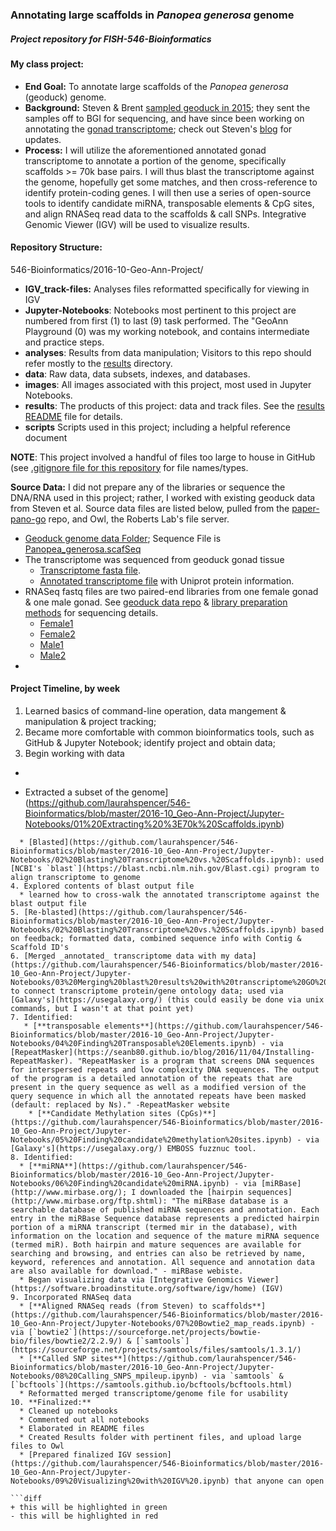 ### Annotating large scaffolds in _Panopea generosa_ genome
##### Project repository for FISH-546-Bioinformatics

#### My class project:
* **End Goal:** To annotate large scaffolds of the _Panopea generosa_ (geoduck) genome.  
* **Background:** Steven & Brent [sampled geoduck in 2015](http://onsnetwork.org/halfshell/2015/08/11/big-day-big-clam/); they sent the samples off to BGI for sequencing, and have since been working on annotating the [gonad transcriptome](http://onsnetwork.org/halfshell/2015/07/09/first-look-at-geoduck-transcriptome/); check out Steven's [blog](http://onsnetwork.org/halfshell/category/panopea-generosa/) for updates.  
* **Process:** I will utilize the aforementioned annotated gonad transcriptome to annotate a portion of the genome, specifically scaffolds >= 70k base pairs. I will thus blast the transcriptome against the genome, hopefully get some matches, and then cross-reference to identify protein-coding genes. I will then use a series of open-source tools to identify candidate miRNA, transposable elements & CpG sites, and align RNASeq read data to the scaffolds & call SNPs. Integrative Genomic Viewer (IGV) will be used to visualize results.

#### Repository Structure:
546-Bioinformatics/2016-10-Geo-Ann-Project/  
  * **IGV_track-files:** Analyses files reformatted specifically for viewing in IGV  
  * **Jupyter-Notebooks**: Notebooks most pertinent to this project are numbered from first (1) to last (9) task performed. The "GeoAnn Playground (0) was my working notebook, and contains intermediate and practice steps.  
  * **analyses**: Results from data manipulation; Visitors to this repo should refer mostly to the [results](x) directory.  
  * **data**: Raw data, data subsets, indexes, and databases.  
  * **images**: All images associated with this project, most used in Jupyter Notebooks.   
  * **results**: The products of this project: data and track files. See the [results README]() file for details.  
  * **scripts** Scripts used in this project; including a helpful reference document  
  
**NOTE**: This project involved a handful of files too large to house in GitHub (see [.gitignore file for this repository](x) for file names/types. 

**Source Data:** I did not prepare any of the libraries or sequence the DNA/RNA used in this project; rather, I worked with existing geoduck data from Steven et al. Source data files are listed below, pulled from the [paper-pano-go](https://github.com/sr320/paper-pano-go) repo, and Owl, the Roberts Lab's file server. 
  * [Geoduck genome data Folder](http://owl.fish.washington.edu/P_generosa_genome_assemblies_BGI/20160512/); Sequence File is [Panopea_generosa.scafSeq](http://owl.fish.washington.edu/P_generosa_genome_assemblies_BGI/20160512/Panopea_generosa.scafSeq)
  * The transcriptome was sequenced from geoduck gonad tissue
    - [Transcriptome fasta file](https://github.com/sr320/paper-pano-go/raw/master/data-results/Geoduck-transcriptome-v3.fa.zip).
    - [Annotated transcriptome file](https://github.com/sr320/paper-pano-go/blob/master/data-results/Geoduck-transcriptome-v3.fa.zip) with Uniprot protein information. 
  * RNASeq fastq files are two paired-end libraries from one female gonad & one male gonad. See [geoduck data repo](https://github.com/sr320/paper-pano-go/wiki/Quality-trim-output#female) & [library preparation methods](https://github.com/sr320/paper-pano-go/blob/master/manuscript/methods/00-rna-seq-libraries.md) for sequencing details. 
    - [Female1](http://owl.fish.washington.edu/halfshell/bu-data-genomic/tentacle/Geoduck_v3/Geo_Pool_F_GGCTAC_L006_R2_001_val_1.fq)
    - [Female2](http://owl.fish.washington.edu/halfshell/bu-data-genomic/tentacle/Geoduck_v3/Geo_Pool_F_GGCTAC_L006_R1_001_val_2.fq)
    - [Male1](http://owl.fish.washington.edu/halfshell/bu-data-genomic/tentacle/Geoduck_v3/Geo_Pool_M_CTTGTA_L006_R2_001_val_1.fq)
    - [Male2](http://owl.fish.washington.edu/halfshell/bu-data-genomic/tentacle/Geoduck_v3/Geo_Pool_M_CTTGTA_L006_R1_001_val_2.fq)
  * 
   
#### Project Timeline, by week #  

1. Learned basics of command-line operation, data mangement & manipulation & project tracking;  
2. Became more comfortable with common bioinformatics tools, such as GitHub & Jupyter Notebook; identify project and obtain data;
3. Begin working with data
  * ```diff
- Extracted a subset of the genome](https://github.com/laurahspencer/546-Bioinformatics/blob/master/2016-10_Geo-Ann-Project/Jupyter-Notebooks/01%20Extracting%20%3E70k%20Scaffolds.ipynb)
``` with only >70k bp scaffolds 
  * [Blasted](https://github.com/laurahspencer/546-Bioinformatics/blob/master/2016-10_Geo-Ann-Project/Jupyter-Notebooks/02%20Blasting%20Transcriptome%20vs.%20Scaffolds.ipynb): used [NCBI's `blast`](https://blast.ncbi.nlm.nih.gov/Blast.cgi) program to align transcriptome to genome
4. Explored contents of blast output file
  * learned how to cross-walk the annotated transcriptome against the blast output file
5. [Re-blasted](https://github.com/laurahspencer/546-Bioinformatics/blob/master/2016-10_Geo-Ann-Project/Jupyter-Notebooks/02%20Blasting%20Transcriptome%20vs.%20Scaffolds.ipynb) based on feedback; formatted data, combined sequence info with Contig & Scaffold ID's
6. [Merged _annotated_ transcriptome data with my data](https://github.com/laurahspencer/546-Bioinformatics/blob/master/2016-10_Geo-Ann-Project/Jupyter-Notebooks/03%20Merging%20blast%20results%20with%20transcriptome%20GO%20details.ipynb) to connect transcriptome protein/gene ontology data; used via [Galaxy's](https://usegalaxy.org/) (this could easily be done via unix commands, but I wasn't at that point yet)
7. Identified:  
   * [**transposable elements**](https://github.com/laurahspencer/546-Bioinformatics/blob/master/2016-10_Geo-Ann-Project/Jupyter-Notebooks/04%20Finding%20Transposable%20Elements.ipynb) - via [RepeatMasker](https://seanb80.github.io/blog/2016/11/04/Installing-RepeatMasker). "RepeatMasker is a program that screens DNA sequences for interspersed repeats and low complexity DNA sequences. The output of the program is a detailed annotation of the repeats that are present in the query sequence as well as a modified version of the query sequence in which all the annotated repeats have been masked (default: replaced by Ns)." -RepeatMasker website
    * [**Candidate Methylation sites (CpGs)**](https://github.com/laurahspencer/546-Bioinformatics/blob/master/2016-10_Geo-Ann-Project/Jupyter-Notebooks/05%20Finding%20candidate%20methylation%20sites.ipynb) - via [Galaxy's](https://usegalaxy.org/) EMBOSS fuzznuc tool.
8. Identified: 
  * [**miRNA**](https://github.com/laurahspencer/546-Bioinformatics/blob/master/2016-10_Geo-Ann-Project/Jupyter-Notebooks/06%20Finding%20candidate%20miRNA.ipynb) - via [miRBase](http://www.mirbase.org/); I downloaded the [hairpin sequences](http://www.mirbase.org/ftp.shtml): "The miRBase database is a searchable database of published miRNA sequences and annotation. Each entry in the miRBase Sequence database represents a predicted hairpin portion of a miRNA transcript (termed mir in the database), with information on the location and sequence of the mature miRNA sequence (termed miR). Both hairpin and mature sequences are available for searching and browsing, and entries can also be retrieved by name, keyword, references and annotation. All sequence and annotation data are also available for download." - miRBase webiste.
  * Began visualizing data via [Integrative Genomics Viewer](https://software.broadinstitute.org/software/igv/home) (IGV)
9. Incorporated RNASeq data 
  * [**Aligned RNASeq reads (from Steven) to scaffolds**](https://github.com/laurahspencer/546-Bioinformatics/blob/master/2016-10_Geo-Ann-Project/Jupyter-Notebooks/07%20Bowtie2_map_reads.ipynb) - via [`bowtie2`](https://sourceforge.net/projects/bowtie-bio/files/bowtie2/2.2.9/) & [`samtools`](https://sourceforge.net/projects/samtools/files/samtools/1.3.1/)
  * [**Called SNP sites**](https://github.com/laurahspencer/546-Bioinformatics/blob/master/2016-10_Geo-Ann-Project/Jupyter-Notebooks/08%20Calling_SNPS_mpileup.ipynb) - via `samtools` & [`bcftools`](https://samtools.github.io/bcftools/bcftools.html) 
  * Reformatted merged transcriptome/genome file for usability
10. **Finalized:**
  * Cleaned up notebooks
  * Commented out all notebooks 
  * Elaborated in README files
  * Created Results folder with pertinent files, and upload large files to Owl
  * [Prepared finalized IGV session](https://github.com/laurahspencer/546-Bioinformatics/blob/master/2016-10_Geo-Ann-Project/Jupyter-Notebooks/09%20Visualizing%20with%20IGV%20.ipynb) that anyone can open

```diff
+ this will be highlighted in green
- this will be highlighted in red
```

